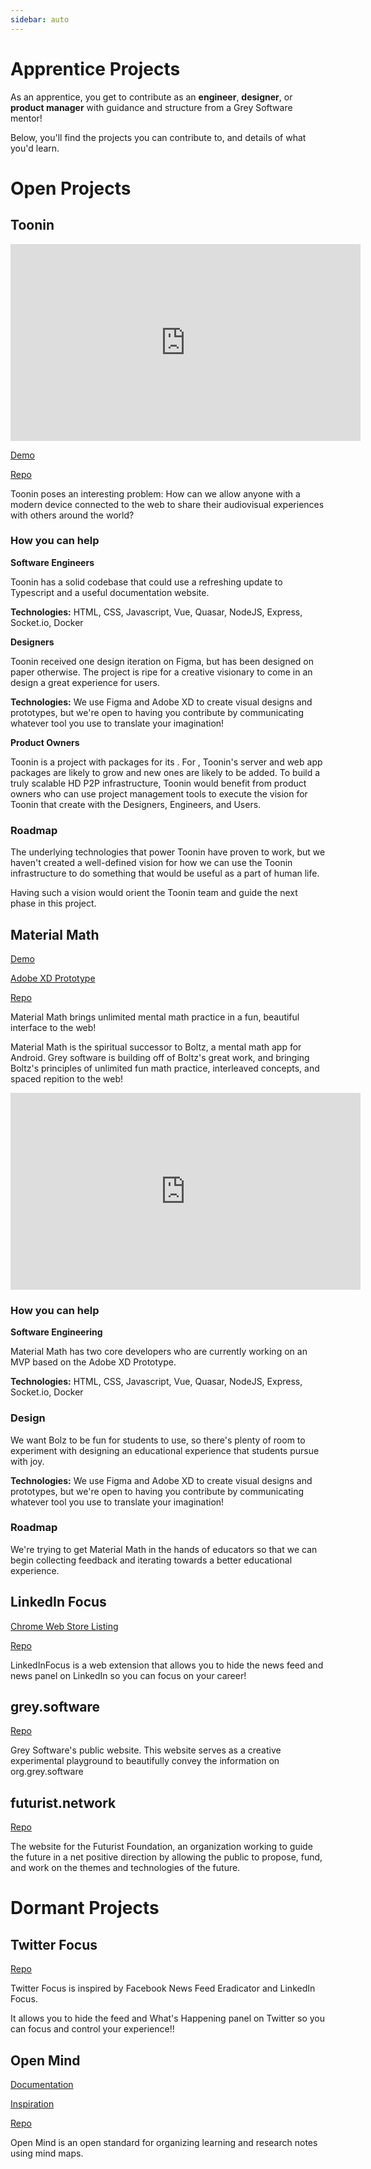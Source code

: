 ```yaml
---
sidebar: auto
---
```


# Apprentice Projects

As an apprentice, you get to contribute as an **engineer**, **designer**, or **product manager** with guidance and structure from a Grey Software mentor!

Below, you'll find the projects you can contribute to, and details of what you'd learn.

# Open Projects

## Toonin

<iframe width="560" height="315" src="https://www.youtube.com/embed/ImxxRMPVHzs" frameborder="0" allow="accelerometer; autoplay; encrypted-media; gyroscope; picture-in-picture" allowfullscreen></iframe>

[Demo](https://www.toonin.ml)

[Repo](https://github.com/grey-software/toonin)

Toonin poses an interesting problem: How can we allow anyone with a modern device connected to the web to share their audiovisual experiences with others around the world?

### How you can help

**Software Engineers**

Toonin has a solid codebase that could use a refreshing update to Typescript and a useful documentation website.

**Technologies:** HTML, CSS, Javascript, Vue, Quasar, NodeJS, Express, Socket.io, Docker

**Designers**

Toonin received one design iteration on Figma, but has been designed on paper otherwise. The project is ripe for a creative visionary to come in an design a great experience for users.

**Technologies:** We use Figma and Adobe XD to create visual designs and prototypes, but we're open to having you contribute by communicating whatever tool you use to translate your imagination!

**Product Owners**

Toonin is a project with packages for its . For , Toonin's server and web app packages are likely to grow and new ones are likely to be added. To build a truly scalable HD P2P infrastructure, Toonin would benefit from product owners who can use project management tools to execute the vision for Toonin that create with the Designers, Engineers, and Users.  

### Roadmap

The underlying technologies that power Toonin have proven to work, but we haven't created a well-defined vision for how we can use the Toonin infrastructure to do something that would be useful as a part of human life. 

Having such a vision would orient the Toonin team and guide the next phase in this project.

## Material Math

[Demo](https://material-math.grey.software)

[Adobe XD Prototype](https://xd.adobe.com/view/0440e49d-73b0-4682-8fd7-10c48e861581-5113/screen/a20a6f32-e20e-4735-83d6-cab732b51e39)

[Repo](https://github.com/grey-software/material-math)

Material Math brings unlimited mental math practice in a fun, beautiful interface to the web!

Material Math is the spiritual successor to Boltz, a mental math app for Android. Grey software is building off of Boltz's great work, and bringing Boltz's principles of unlimited fun math practice, interleaved concepts, and spaced repition to the web!

<iframe width="560" height="315" src="https://www.youtube.com/embed/ceACiAdXSDc" frameborder="0" allow="accelerometer; autoplay; encrypted-media; gyroscope; picture-in-picture" allowfullscreen></iframe>

### How you can help

**Software Engineering**

Material Math has two core developers who are currently working on an MVP based on the Adobe XD Prototype. 

**Technologies:** HTML, CSS, Javascript, Vue, Quasar, NodeJS, Express, Socket.io, Docker

### Design

We want Bolz to be fun for students to use, so there's plenty of room to experiment with designing an educational experience that students pursue with joy.

**Technologies:** We use Figma and Adobe XD to create visual designs and prototypes, but we're open to having you contribute by communicating whatever tool you use to translate your imagination!

### Roadmap

We're trying to get Material Math in the hands of educators so that we can begin collecting feedback and iterating towards a better educational experience. 


## LinkedIn Focus

[Chrome Web Store Listing](https://chrome.google.com/webstore/detail/linkedin-focus/cmafljjdkloacahjddlpaognhjpacdff?hl=en&authuser=2)

[Repo](https://github.com/grey-software/LinkedInFocus)

LinkedInFocus is a web extension that allows you to hide the news feed and news panel on LinkedIn so you can focus on your career!


## grey.software

[Repo](https://github.com/grey-software/grey.software)

Grey Software's public website. This website serves as a creative experimental playground to beautifully convey the information on org.grey.software

## futurist.network

[Repo](https://github.com/grey-software/futurist.network)

The website for the Futurist Foundation, an organization working to guide the future in a net positive direction by allowing the public to propose, fund, and work on the themes and technologies of the future.  


# Dormant Projects

## Twitter Focus

[Repo](https://github.com/grey-software/Twitter-Focus)

Twitter Focus is inspired by Facebook News Feed Eradicator and LinkedIn Focus.

It allows you to hide the feed and What's Happening panel on Twitter so you can focus and control your experience!!

## Open Mind

[Documentation](https://docs.open-mind.tech/)

[Inspiration](https://deeplink.space/)

[Repo](https://github.com/grey-software/openmind)

Open Mind is an open standard for organizing learning and research notes using mind maps.
